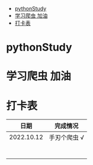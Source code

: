 <!-- TOC -->

* [pythonStudy](#pythonstudy)
* [学习爬虫 加油](#-)
* [打卡表](#)

<!-- TOC -->

# pythonStudy

# 学习爬虫 加油

# 打卡表

| 日期         | 完成情况    |
|------------|---------|
| 2022.10.12 | 手刃个爬虫 √ |
|            |         |
|            |         |
|            |         |
|            |         |
|            |         |
|            |         |
|            |         |
